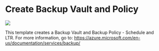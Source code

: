 # Create Backup Vault and Policy

<a href="https://portal.azure.com/#create/Microsoft.Template/uri/https%3A%2F%2Fraw.githubusercontent.com%2FAzure%2Fazure-quickstart-templates%2Fmaster%2F101-create-backup-vault-policy%2Fazuredeploy.json" target="_blank">
    <img src="http://azuredeploy.net/deploybutton.png"/>
</a>

This template creates a Backup Vault and Backup Policy - Schedule and LTR. For more information, go to: https://azure.microsoft.com/en-us/documentation/services/backup/
